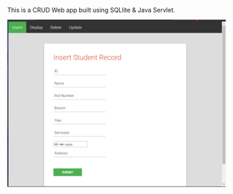 This is a CRUD Web app built using SQLlite & Java Servlet.


![Image of Calculator](/student/Screenshot.png)
